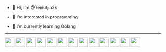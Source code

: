 - 👋 Hi, I’m @Temutjin2k
  
- 👀 I’m interested in programming
- 🌱 I’m currently learning Golang

---

<div>
    <img src="https://cultofthepartyparrot.com/flags/hd/kazakhstanparrot.gif" width="30" height="30">
    <img src="https://cultofthepartyparrot.com/guests/hd/partygopher.gif" width="30" height="30">
    <img src="https://cultofthepartyparrot.com//parrots/wave1parrot.gif" width="30" height="30">
    <img src="https://cultofthepartyparrot.com//parrots/wave2parrot.gif" width="30" height="30">
    <img src="https://cultofthepartyparrot.com//parrots/wave3parrot.gif" width="30" height="30">
    <img src="https://cultofthepartyparrot.com//parrots/wave4parrot.gif" width="30" height="30">
    <img src="https://cultofthepartyparrot.com//parrots/wave5parrot.gif" width="30" height="30">
    <img src="https://cultofthepartyparrot.com//parrots/wave6parrot.gif" width="30" height="30">
    <img src="https://cultofthepartyparrot.com//parrots/wave7parrot.gif" width="30" height="30">
    <img src="https://cultofthepartyparrot.com//parrots/wave8parrot.gif" width="30" height="30">
    <img src="https://cultofthepartyparrot.com//parrots/wave9parrot.gif" width="30" height="30">
    <img src="https://cultofthepartyparrot.com/guests/hd/partygopher.gif" width="30" height="30">
    <img src="https://cultofthepartyparrot.com/flags/hd/kazakhstanparrot.gif" width="30" height="30">
</div>

<!---
Zeron1ca/Zeron1ca is a ✨ special ✨ repository because its `README.md` (this file) appears on your GitHub profile.
You can click the Preview link to take a look at your changes.
--->
